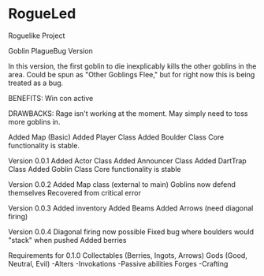 # RogueLed
Roguelike Project

Goblin PlagueBug Version

In this version, the first goblin to die inexplicably kills the other goblins in the area. Could be spun as "Other Goblings Flee," but for right now this is being treated as a bug.

BENEFITS:
Win con active

DRAWBACKS:
Rage isn't working at the moment. May simply need to toss more goblins in.


Added Map (Basic)
Added Player Class
Added Boulder Class
Core functionality is stable.

Version 0.0.1
Added Actor Class
Added Announcer Class
Added DartTrap Class
Added Goblin Class
Core functionality is stable

Version 0.0.2
Added Map class (external to main)
Goblins now defend themselves
Recovered from critical error

Version 0.0.3
Added inventory
Added Beams
Added Arrows (need diagonal firing)

Version 0.0.4
Diagonal firing now possible
Fixed bug where boulders would "stack" when pushed
Added berries

Requirements for 0.1.0
Collectables (Berries, Ingots, Arrows)
Gods (Good, Neutral, Evil)
-Alters
-Invokations
-Passive abilities
Forges
-Crafting
